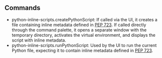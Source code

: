 ## Commands

- python-inline-scripts.createPythonScript: If called via the UI, it creates a file containing inline metadata defined in [PEP 723](https://peps.python.org/pep-0723/). If called directly through the command palette, it opens a separate window with the temporary directory, activates the virtual environment, and displays the script with inline metadata.
- python-inline-scripts.runPythonScript: Used by the UI to run the current Python file, expecting it to contain inline metadata defined in [PEP 723](https://peps.python.org/pep-0723/).


<!-- ## Extension Settings

Include if your extension adds any VS Code settings through the `contributes.configuration` extension point.

For example:

This extension contributes the following settings:

* `myExtension.enable`: Enable/disable this extension.
* `myExtension.thing`: Set to `blah` to do something. -->

